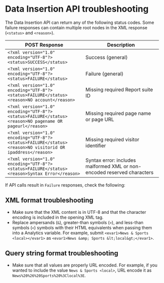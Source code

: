 # Data Insertion API troubleshooting

The Data Insertion API can return any of the following status codes. Some failure responses can contain multiple root nodes in the XML response (`<status>` and `<reason>`).

| POST Response | Description |
|-----------------|---------------|
| `<?xml version="1.0" encoding="UTF-8"?>`<br/>`<status>SUCCESS</status>` | Success (general) |
| `<?xml version="1.0" encoding="UTF-8"?>`<br/>`<status>FAILURE</status>` | Failure (general) |
| `<?xml version="1.0" encoding="UTF-8"?>`<br/>`<status>FAILURE</status>`<br/>`<reason>NO account</reason>` | Missing required Report suite ID |
| `<?xml version="1.0" encoding="UTF-8"?>`<br/>`<status>FAILURE</status>`<br/>`<reason>NO pagename OR pageurl</reason>` | Missing required page name or page URL |
| `<?xml version="1.0" encoding="UTF-8"?>`<br/>`<status>FAILURE</status>`<br/>`<reason>NO visitorid OR ipaddress</reason>` | Missing required visitor identifier |
| `<?xml version="1.0" encoding="UTF-8"?>`<br/>`<status>FAILURE</status>`<br/>`<reason>Syntax Error</reason>` | Syntax error: includes malformed XML or non-encoded reserved characters |

If API calls result in `Failure` responses, check the following:

## XML format troubleshooting

* Make sure that the XML content is in UTF-8 and that the character encoding is included in the opening XML tag.
* Replace ampersands (`&`), greater-than symbols (`>`), and less-than symbols (`<`) symbols with their HTML equivalents when passing them into a Analytics variable. For example, submit `<evar1>News & Sports <local></evar1>` as `<evar1>News &amp; Sports &lt;local&gt;</evar1>`.

## Query string format troubleshooting

* Make sure that all values are properly URL encoded. For example, if you wanted to include the value `News & Sports <local>`, URL encode it as `News%20%26%20Sports%20%3Clocal%3E`.
